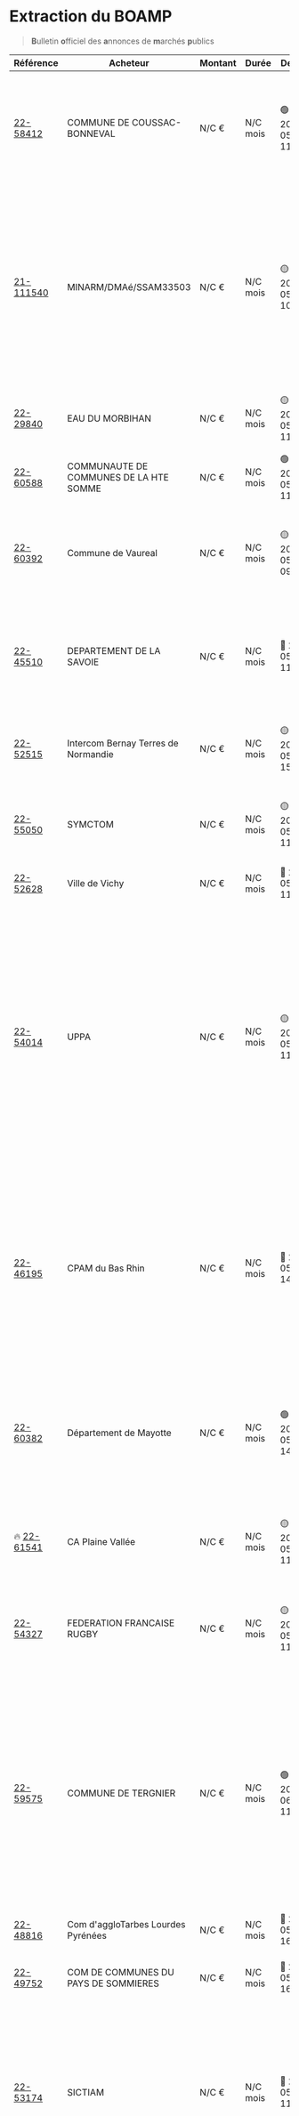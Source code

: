 # Extraction du BOAMP
> **B**ulletin **o**fficiel des **a**nnonces de **m**archés **p**ublics

| Référence | Acheteur | Montant | Durée | Deadline | Résumé | Mot clé|
|---|---|---|---|---|---|---|
| [22-58412](https://www.boamp.fr/avis/detail/22-58412) | COMMUNE DE COUSSAC-BONNEVAL | N/C € | N/C mois | 🟢 2022-05-31 11:00:00 | Étude de programmation pour une opération de réhabilitation et d'aménagement d'un site en vue de l'accueil principal d'un tiers lieu hybride à Coussac-Bonneval | *hybride*|
| [21-111540](https://www.boamp.fr/avis/detail/21-111540) | MINARM/DMAé/SSAM33503 | N/C € | N/C mois | 🟡 2022-05-16 10:00:00 | Maintien en Condition Opérationnelle (MCO) des équipements spéciaux d'infrastructure (courants forts, courants faibles, incendie, climatisation et portes) du module durci du Système de Dernier Recours (SYDEREC) de la base aérienne 118 de Mont de Marsan | *infrastructures systemes*|
| [22-29840](https://www.boamp.fr/avis/detail/22-29840) | EAU DU MORBIHAN | N/C € | N/C mois | 🟡 2022-05-16 11:00:00 | Plan de Reprise d'Activité - Hébergement de données répliquées | *serveur*|
| [22-60588](https://www.boamp.fr/avis/detail/22-60588) | COMMUNAUTE DE COMMUNES DE LA HTE SOMME | N/C € | N/C mois | 🟢 2022-05-31 11:00:00 | Remplacement sur serveur informatique et prestations de service | *serveur*|
| [22-60392](https://www.boamp.fr/avis/detail/22-60392) | Commune de Vaureal | N/C € | N/C mois | 🟡 2022-05-13 09:00:00 | Fourniture et installation d'un équipement de projection numérique et 3D pour le cinéma municipal 'L'Antarès' | *serveur*|
| [22-45510](https://www.boamp.fr/avis/detail/22-45510) | DEPARTEMENT DE LA SAVOIE | N/C € | N/C mois | 🔴 2022-05-03 11:00:00 | Acquisition, mise en oeuvre et maintenance d'un logiciel de gestion des métadonnées du Système d'Information Géographique du Département de la Savoie | *logiciels*|
| [22-52515](https://www.boamp.fr/avis/detail/22-52515) | Intercom Bernay Terres de Normandie | N/C € | N/C mois | 🟡 2022-05-13 15:00:00 | Fourniture d'un logiciel de gestion administrative et financière du service déchets ménagers | *logiciels*|
| [22-55050](https://www.boamp.fr/avis/detail/22-55050) | SYMCTOM | N/C € | N/C mois | 🟡 2022-05-19 11:00:00 | Fourniture d'un logiciel de gestion des contenants de collecte des déchets ménagers et de la redevance incitative | *logiciels*|
| [22-52628](https://www.boamp.fr/avis/detail/22-52628) | Ville de Vichy | N/C € | N/C mois | 🔴 2022-05-06 11:00:00 | Acquisition d'un logiciel de création de jeux vidéo | *logiciels*|
| [22-54014](https://www.boamp.fr/avis/detail/22-54014) | UPPA | N/C € | N/C mois | 🟡 2022-05-13 11:00:00 | Le présent marché a pour objet de fournir à l'Université de Pau et des pays de l'Adour (UPPA) un programme informatique (logiciel s'exécutant sur un système d'exploitation Linux) de génération procédurale de géométries urbaines pour l'étude thermique de villes réelles et idéalisées, ainsi qu'une formation indispensable à la mise en service de ce logiciel. | *logiciels*|
| [22-46195](https://www.boamp.fr/avis/detail/22-46195) | CPAM du Bas Rhin | N/C € | N/C mois | 🔴 2022-05-02 14:00:00 | Le titulaire devra fournir et installer un système complet pour l'animation et la présentation audio et vidéo au sein d'une salle de réunion afin de permettre l'organisation de réunion en mode visioconférence et permettant d'intégrer des intervenants externes. | *logiciels*|
| [22-60382](https://www.boamp.fr/avis/detail/22-60382) | Département de Mayotte | N/C € | N/C mois | 🟢 2022-05-24 14:00:00 | Formation en comptabilité des collectivités territoriales, en analyse financière prospective et rétrospective des Départements et la mise à disposition de logiciels d'analyse financière | *logiciels*|
| 🔥 [22-61541](https://www.boamp.fr/avis/detail/22-61541) | CA Plaine Vallée | N/C € | N/C mois | 🟡 2022-05-20 11:00:00 | Solution logicielle de préparation et de validation des actes administratifs de la Communauté d'Agglomération | *logiciels*|
| [22-54327](https://www.boamp.fr/avis/detail/22-54327) | FEDERATION FRANCAISE RUGBY | N/C € | N/C mois | 🟡 2022-05-13 11:00:00 | Solution de digital asset management pour la médiathèque de la FFR pour la période du 01/07/2022 au 30/06/2026. | *logiciels*|
| [22-59575](https://www.boamp.fr/avis/detail/22-59575) | COMMUNE DE TERGNIER | N/C € | N/C mois | 🟢 2022-06-03 11:00:00 | Acquisition de matériel informatique pour la Ville de TergnierAjout d'ordinateurs de bureau, de portables et de système d'impression utilisés par l'ensemble des services de la commune et des établissements scolaires.Concerne également l'achat de fournitures réseaux et de matériel de vidéo-projection.-. | *wifi*|
| [22-48816](https://www.boamp.fr/avis/detail/22-48816) | Com d'aggloTarbes Lourdes Pyrénées | N/C € | N/C mois | 🔴 2022-05-06 16:00:00 | Services topographiques | *informatique*|
| [22-49752](https://www.boamp.fr/avis/detail/22-49752) | COM DE COMMUNES DU PAYS DE SOMMIERES | N/C € | N/C mois | 🔴 2022-05-06 16:00:00 | FOURNITURE CLASSES MOBILES et MATERIELS INFORMATIQUE | *informatique*|
| [22-53174](https://www.boamp.fr/avis/detail/22-53174) | SICTIAM | N/C € | N/C mois | 🔴 2022-05-06 11:00:00 | La présente consultation porte sur l'achat de petites fournitures de bureau et papier pour les besoins du fonctionnement du SICTIAM. Le mobilier du bureau ainsi que le matériel informatique sont exclus du présent accord-cadre. | *informatique*|
| [22-54573](https://www.boamp.fr/avis/detail/22-54573) | CANGT | N/C € | N/C mois | 🔴 2022-05-04 11:00:00 | Achat de prestations dans le cadre de la mise en oeuvre du PLIE de la CANGT : " Qualifier le projet professionnel " ' Certification International Computer Driving Licence-Passeport de compétences Informatique (ICDL-PCIE) et outils numériques de communication ' | *informatique*|
| [22-54946](https://www.boamp.fr/avis/detail/22-54946) | SYMCTOM | N/C € | N/C mois | 🟡 2022-05-19 11:00:00 | Fourniture et installation sur les bennes de collecte d'un système électronique d'identification pour la mise en place de la redevance incitative | *informatique*|
| [22-60995](https://www.boamp.fr/avis/detail/22-60995) | Département des Pyrénées-Atlantiques | N/C € | N/C mois | 🟢 2022-05-23 15:00:00 | Mise en conformité partielle des réseaux courants faibles du collège Henri IV à Nay | *informatique*|
| [22-54715](https://www.boamp.fr/avis/detail/22-54715) | GRAND PORT MARITIME DE MARSEILLE | N/C € | N/C mois | 🔴 2022-05-03 15:00:00 | FORMATION INFORMATIQUE | *informatique*|


_Dernière mise à jour : Sunday 01/05/2022 03:17:26_